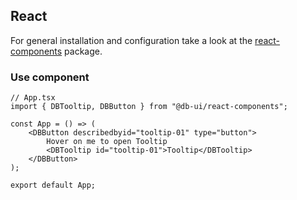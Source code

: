 ## React

For general installation and configuration take a look at the [react-components](https://www.npmjs.com/package/@db-ui/react-components) package.

### Use component

```tsx App.tsx
// App.tsx
import { DBTooltip, DBButton } from "@db-ui/react-components";

const App = () => (
	<DBButton describedbyid="tooltip-01" type="button">
		Hover on me to open Tooltip
		<DBTooltip id="tooltip-01">Tooltip</DBTooltip>
	</DBButton>
);

export default App;
```
